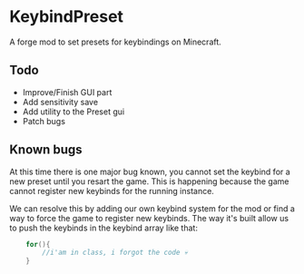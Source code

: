 # KeybindPreset
A forge mod to set presets for keybindings on Minecraft.

## Todo
- Improve/Finish GUI part
- Add sensitivity save
- Add utility to the Preset gui
- Patch bugs

## Known bugs
At this time there is one major bug known, you cannot set the keybind for a new preset until you resart the game. This is happening because the game cannot register new keybinds for the running instance. 

We can resolve this by adding our own keybind system for the mod or find a way to force the game to register new keybinds. The way it's built allow us to push the keybinds in the keybind array like that:

```java
    for(){
        //i'am in class, i forgot the code 💀
    }
```
